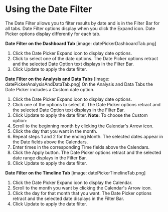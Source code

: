 # Using the Date Filter
 
 The Date Filter allows you to filter results by date and is in the Filter Bar for all tabs. Date Filter options display when you click the Expand icon. Date Picker options display differently for each tab.
 
 **Date Filter on the Dashboard Tab**
[image: datePickerDashboardTab.png]
1. Click the Date Picker Expand icon to display date options.
2. Click to select one of the date options. The Date Picker options retract and the selected Date Option text displays in the Filter Bar.
3. Click Update to apply the date filter.

**Date Filter on the Analysis and Data Tabs**
[image: datePickerAnalysisAndDataTab.png]
 On the Analysis and Data Tabs the Date Picker includes a Custom date option.
 1. Click the Date Picker Expand icon to display date options.
 2. Click one of the options to select it. The Date Picker options retract and the selected Date Option text displays in the Filter Bar.
 3. Click Update to apply the date filter.
   **Note:** To choose the Custom option:
   1. Scroll to the beginning month by clicking the Calendar's Arrow icon. 
   2. Click the day that you want in the month.
   3. Repeat steps 1 and 2 for the ending Month. The selected dates appear in the Date fields above the Calendars. 
   2. Enter times in the corresponding Time fields above the Calendars. 
   3. Click the Apply button. The Date Picker options retract and the selected date range displays in the Filter Bar.
   4. Click Update to apply the date filter.

**Date Filter on the Timeline Tab**
[image: datePickerTimelineTab.png]
1. Click the Date Picker Expand icon to display the Calendar.
2. Scroll to the month you want by clicking the Calendar's Arrow icon.
3. Click the day for that month that you want. The Date Picker options retract and the selected date displays in the Filter Bar.
3. Click Update to apply the date filter.
 